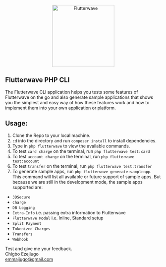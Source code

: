 <p align="center">
    <img title="Flutterwave" height="200" src="https://cdn-images-1.medium.com/max/2000/1*9Ns-5XIj1xgGFgZ8t_KkZw.png" />
</p>

## Flutterwave PHP CLI
The Flutterwave CLI application helps you tests some features of Flutterwave on the go and also generate sample applications that shows you the simplest and easy way of how these features work and how to implement them into your own application or platform.

## Usage:
1. Clone the Repo to your local machine.
2. `cd` into the directory and run `composer install` to install dependencies.
3. Type in `php flutterwave` to view the available commands.
4. To test `card charge` on the terminal, run `php flutterwave test:card`
5. To test `account charge` on the terminal, run `php flutterwave test:account`
6. To test `transfer` on the terminal, run `php flutterwave test:transfer`
7. To generate sample apps, run `php flutterwave generate:sampleapp`. This command will list all available or future support of sample apps. But because we are still in the development mode, the sample apps supported are:
- `3DSecure`
- `Charge`
- `DB Logging`
- `Extra-Info` i.e. passing extra information to Flutterwave
- `Flutterwave Modal` i.e. Inline, Standard setup
- `Split Payment`
- `Tokenized Charges`
- `Transfers`
- `Webhook`


Test and give me your feedback.  
Chigbo Ezejiugo  
emmajiugo@gmail.com
